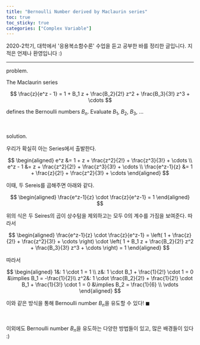 ```yaml
---
title: "Bernoulli Number derived by Maclaurin series"
toc: true
toc_sticky: true
categories: ["Complex Variable"]
---
```



2020-2학기, 대학에서 '응용복소함수론' 수업을 듣고 공부한 바를 정리한 글입니다. 지적은 언제나 환영입니다 :)

<hr>

<span class="statement-title">problem</span>.<br>

<div class="statement" markdown="1">
The Maclaurin series

$$
\frac{z}{e^z - 1} = 1 + B_1 z + \frac{B_2}{2!} z^2 + \frac{B_3}{3!} z^3 + \cdots
$$

defines the Bernoulli numbers $B_n$. Evaluate $B_1$, $B_2$, $B_3$, ...

</div>

<br>

<span class="statement-title">solution</span>.<br>

<div class="math-statement" markdown="1">
우리가 확실히 아는 Series에서 출발한다.

$$
\begin{aligned}
  e^z &= 1 + z + \frac{z^2}{2!} + \frac{z^3}{3!} + \cdots \\
  e^z - 1 &= z + \frac{z^2}{2!} + \frac{z^3}{3!} + \cdots \\
  \frac{e^z-1}{z} &= 1 + \frac{z}{2!} + \frac{z^2}{3!} + \cdots
\end{aligned}
$$

이때, 두 Sereis를 곱해주면 아래와 같다.

$$
\begin{aligned}
  \frac{e^z-1}{z} \cdot \frac{z}{e^z-1} = 1
\end{aligned}
$$

위의 식은 두 Seires의 곱이 상수텀을 제외하고는 모두 0의 계수를 가짐을 보여준다. 따라서

$$
\begin{aligned}
  \frac{e^z-1}{z} \cdot \frac{z}{e^z-1} = \left( 1 + \frac{z}{2!} + \frac{z^2}{3!} + \cdots \right) \cdot \left( 1 + B_1 z + \frac{B_2}{2!} z^2 + \frac{B_3}{3!} z^3 + \cdots \right) = 1
\end{aligned}
$$

따라서

$$
\begin{aligned}
  1&: 1 \cdot 1 = 1 \\
  z&: 1 \cdot B_1 + \frac{1}{2!} \cdot 1 = 0 &\implies B_1 = -\frac{1}{2}\\
  z^2&: 1 \cdot \frac{B_2}{2!} + \frac{1}{2!} \cdot B_1 + \frac{1}{3!} \cdot 1 = 0 &\implies B_2 = \frac{1}{6} \\
  \vdots
\end{aligned}
$$

이와 같은 방식을 통해 Bernoulli number $B_n$을 유도할 수 있다! $\blacksquare$

</div>

<br>

이외에도 Bernoulli number $B_n$을 유도하는 다양한 방법들이 있고, 많은 배경들이 있다 :)


